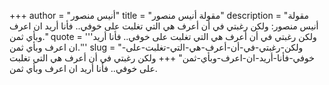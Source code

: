 +++
author = "أنيس منصور"
title = "مقولة أنيس منصور"
description = "مقولة أنيس منصور: ولكن رغبتي في أن أعرف هي التي تغلبت على خوفي.. فأنا أريد ان اعرف وبأي ثمن."
quote = '''ولكن رغبتي في أن أعرف هي التي تغلبت على خوفي.. فأنا أريد ان اعرف وبأي ثمن.''' 
slug = "ولكن-رغبتي-في-أن-أعرف-هي-التي-تغلبت-على-خوفي-فأنا-أريد-ان-اعرف-وبأي-ثمن"
+++
ولكن رغبتي في أن أعرف هي التي تغلبت على خوفي.. فأنا أريد ان اعرف وبأي ثمن.
